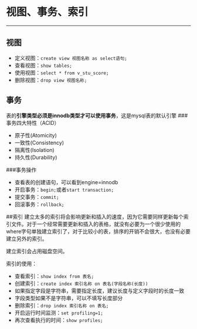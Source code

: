 # 视图、事务、索引
---
## 视图
- 定义视图：`create view 视图名称 as select语句;`
- 查看视图：`show tables;`
- 使用视图：`select * from v_stu_score;`
- 删除视图：`drop view 视图名称;`

## 事务
表的**引擎类型必须是innodb类型才可以使用事务**，这是mysql表的默认引擎
###事务四大特性（ACID）
- 原子性(Atomicity)
- 一致性(Consistency)
- 隔离性(Isolation)
- 持久性(Durability)

###事务操作
- 查看表的创建语句，可以看到engine=innodb
- 开启事务：`begin;`或者`start transaction;`
- 提交事务：`commit;`
- 回滚事务：`rollback;`

##索引
建立太多的索引将会影响更新和插入的速度，因为它需要同样更新每个索引文件。对于一个经常需要更新和插入的表格，就没有必要为一个很少使用的where字句单独建立索引了，对于比较小的表，排序的开销不会很大，也没有必要建立另外的索引。

建立索引会占用磁盘空间。

索引的使用：
- 查看索引：`show index from 表名;`
- 创建索引：`create index 索引名称 on 表名(字段名称(长度))`
 - 如果指定字段是字符串，需要指定长度，建议长度与定义字段时的长度一致
 - 字段类型如果不是字符串，可以不填写长度部分
- 删除索引：`drop index 索引名称 on 表名;`
- 开启运行时间监测：`set profiling=1;`
- 再次查看执行的时间：`show profiles;`